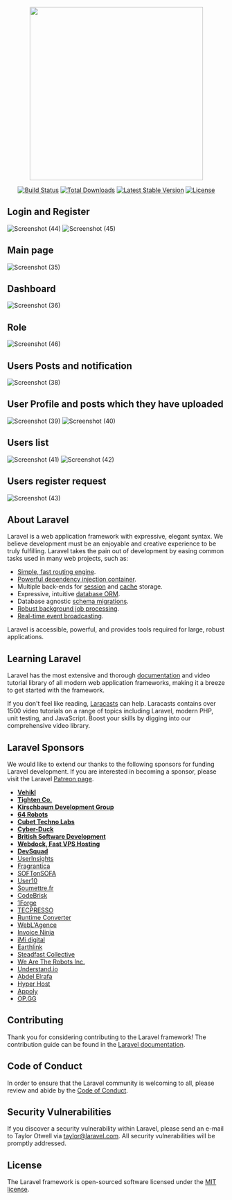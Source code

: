 <p align="center"><img src="https://res.cloudinary.com/dtfbvvkyp/image/upload/v1566331377/laravel-logolockup-cmyk-red.svg" width="400"></p>

<p align="center">
<a href="https://travis-ci.org/laravel/framework"><img src="https://travis-ci.org/laravel/framework.svg" alt="Build Status"></a>
<a href="https://packagist.org/packages/laravel/framework"><img src="https://poser.pugx.org/laravel/framework/d/total.svg" alt="Total Downloads"></a>
<a href="https://packagist.org/packages/laravel/framework"><img src="https://poser.pugx.org/laravel/framework/v/stable.svg" alt="Latest Stable Version"></a>
<a href="https://packagist.org/packages/laravel/framework"><img src="https://poser.pugx.org/laravel/framework/license.svg" alt="License"></a>
</p>

## Login and Register
![Screenshot (44)](https://user-images.githubusercontent.com/42260108/106385067-60149b80-63f6-11eb-8466-9c4b228394d2.png)
![Screenshot (45)](https://user-images.githubusercontent.com/42260108/106385069-6276f580-63f6-11eb-8b59-ed4a1b76cb3a.png)

## Main page
![Screenshot (35)](https://user-images.githubusercontent.com/42260108/106376267-c7612a00-63bb-11eb-82e0-6a1cc5021f10.png)

## Dashboard
![Screenshot (36)](https://user-images.githubusercontent.com/42260108/106384935-a4536c00-63f5-11eb-9cc6-2e277c8518a7.png)

## Role
![Screenshot (46)](https://user-images.githubusercontent.com/42260108/106385114-994d0b80-63f6-11eb-814b-7caff641c23a.png)


## Users Posts and notification
![Screenshot (38)](https://user-images.githubusercontent.com/42260108/106384968-dd8bdc00-63f5-11eb-95d5-d702ccedbef7.png)

## User Profile and posts which they have uploaded
![Screenshot (39)](https://user-images.githubusercontent.com/42260108/106385013-1cba2d00-63f6-11eb-895a-21a667852f8a.png)
![Screenshot (40)](https://user-images.githubusercontent.com/42260108/106385015-217ee100-63f6-11eb-9220-a15184934905.png)

## Users list
![Screenshot (41)](https://user-images.githubusercontent.com/42260108/106385038-3ce9ec00-63f6-11eb-8da7-69836054bf2b.png)
![Screenshot (42)](https://user-images.githubusercontent.com/42260108/106385039-3eb3af80-63f6-11eb-84d1-334162b7284d.png)

## Users register request
![Screenshot (43)](https://user-images.githubusercontent.com/42260108/106385061-57bc6080-63f6-11eb-9142-97b78a1557ca.png)






## About Laravel

Laravel is a web application framework with expressive, elegant syntax. We believe development must be an enjoyable and creative experience to be truly fulfilling. Laravel takes the pain out of development by easing common tasks used in many web projects, such as:

- [Simple, fast routing engine](https://laravel.com/docs/routing).
- [Powerful dependency injection container](https://laravel.com/docs/container).
- Multiple back-ends for [session](https://laravel.com/docs/session) and [cache](https://laravel.com/docs/cache) storage.
- Expressive, intuitive [database ORM](https://laravel.com/docs/eloquent).
- Database agnostic [schema migrations](https://laravel.com/docs/migrations).
- [Robust background job processing](https://laravel.com/docs/queues).
- [Real-time event broadcasting](https://laravel.com/docs/broadcasting).

Laravel is accessible, powerful, and provides tools required for large, robust applications.

## Learning Laravel

Laravel has the most extensive and thorough [documentation](https://laravel.com/docs) and video tutorial library of all modern web application frameworks, making it a breeze to get started with the framework.

If you don't feel like reading, [Laracasts](https://laracasts.com) can help. Laracasts contains over 1500 video tutorials on a range of topics including Laravel, modern PHP, unit testing, and JavaScript. Boost your skills by digging into our comprehensive video library.

## Laravel Sponsors

We would like to extend our thanks to the following sponsors for funding Laravel development. If you are interested in becoming a sponsor, please visit the Laravel [Patreon page](https://patreon.com/taylorotwell).

- **[Vehikl](https://vehikl.com/)**
- **[Tighten Co.](https://tighten.co)**
- **[Kirschbaum Development Group](https://kirschbaumdevelopment.com)**
- **[64 Robots](https://64robots.com)**
- **[Cubet Techno Labs](https://cubettech.com)**
- **[Cyber-Duck](https://cyber-duck.co.uk)**
- **[British Software Development](https://www.britishsoftware.co)**
- **[Webdock, Fast VPS Hosting](https://www.webdock.io/en)**
- **[DevSquad](https://devsquad.com)**
- [UserInsights](https://userinsights.com)
- [Fragrantica](https://www.fragrantica.com)
- [SOFTonSOFA](https://softonsofa.com/)
- [User10](https://user10.com)
- [Soumettre.fr](https://soumettre.fr/)
- [CodeBrisk](https://codebrisk.com)
- [1Forge](https://1forge.com)
- [TECPRESSO](https://tecpresso.co.jp/)
- [Runtime Converter](http://runtimeconverter.com/)
- [WebL'Agence](https://weblagence.com/)
- [Invoice Ninja](https://www.invoiceninja.com)
- [iMi digital](https://www.imi-digital.de/)
- [Earthlink](https://www.earthlink.ro/)
- [Steadfast Collective](https://steadfastcollective.com/)
- [We Are The Robots Inc.](https://watr.mx/)
- [Understand.io](https://www.understand.io/)
- [Abdel Elrafa](https://abdelelrafa.com)
- [Hyper Host](https://hyper.host)
- [Appoly](https://www.appoly.co.uk)
- [OP.GG](https://op.gg)

## Contributing

Thank you for considering contributing to the Laravel framework! The contribution guide can be found in the [Laravel documentation](https://laravel.com/docs/contributions).

## Code of Conduct

In order to ensure that the Laravel community is welcoming to all, please review and abide by the [Code of Conduct](https://laravel.com/docs/contributions#code-of-conduct).

## Security Vulnerabilities

If you discover a security vulnerability within Laravel, please send an e-mail to Taylor Otwell via [taylor@laravel.com](mailto:taylor@laravel.com). All security vulnerabilities will be promptly addressed.

## License

The Laravel framework is open-sourced software licensed under the [MIT license](https://opensource.org/licenses/MIT).
